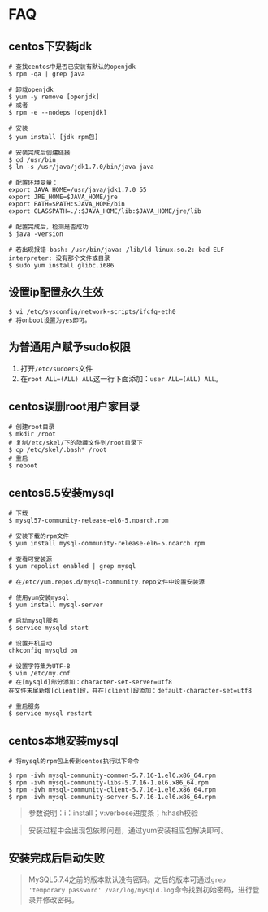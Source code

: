# FAQ

## centos下安装jdk


```shell
# 查找centos中是否已安装有默认的openjdk
$ rpm -qa | grep java

# 卸载openjdk
$ yum -y remove [openjdk]
# 或者
$ rpm -e --nodeps [openjdk]

# 安装
$ yum install [jdk rpm包]

# 安装完成后创建链接
$ cd /usr/bin
$ ln -s /usr/java/jdk1.7.0/bin/java java

# 配置环境变量：
export JAVA_HOME=/usr/java/jdk1.7.0_55  
export JRE_HOME=$JAVA_HOME/jre  
export PATH=$PATH:$JAVA_HOME/bin  
export CLASSPATH=./:$JAVA_HOME/lib:$JAVA_HOME/jre/lib 

# 配置完成后，检测是否成功
$ java -version

# 若出现报错-bash: /usr/bin/java: /lib/ld-linux.so.2: bad ELF interpreter: 没有那个文件或目录
$ sudo yum install glibc.i686
```

## 设置ip配置永久生效  

```shell
$ vi /etc/sysconfig/network-scripts/ifcfg-eth0
# 将onboot设置为yes即可。
```

## 为普通用户赋予sudo权限

1. 打开``/etc/sudoers``文件
2. 在``root ALL=(ALL) ALL``这一行下面添加：``user ALL=(ALL) ALL``。

## centos误删root用户家目录

```shell
# 创建root目录
$ mkdir /root
# 复制/etc/skel/下的隐藏文件到/root目录下
$ cp /etc/skel/.bash* /root
# 重启
$ reboot
```

## centos6.5安装mysql

```shell
# 下载
$ mysql57-community-release-el6-5.noarch.rpm

# 安装下载的rpm文件
$ yum install mysql-community-release-el6-5.noarch.rpm 

# 查看可安装源
$ yum repolist enabled | grep mysql

# 在/etc/yum.repos.d/mysql-community.repo文件中设置安装源

# 使用yum安装mysql
$ yum install mysql-server

# 启动mysql服务
$ service mysqld start

# 设置开机启动
chkconfig mysqld on

# 设置字符集为UTF-8
$ vim /etc/my.cnf
# 在[mysqld]部分添加：character-set-server=utf8
在文件末尾新增[client]段，并在[client]段添加：default-character-set=utf8

# 重启服务
$ service mysql restart
```

## centos本地安装mysql  

```shell
# 将mysql的rpm包上传到centos执行以下命令

$ rpm -ivh mysql-community-common-5.7.16-1.el6.x86_64.rpm
$ rpm -ivh mysql-community-libs-5.7.16-1.el6.x86_64.rpm
$ rpm -ivh mysql-community-client-5.7.16-1.el6.x86_64.rpm
$ rpm -ivh mysql-community-server-5.7.16-1.el6.x86_64.rpm
```

> 参数说明：i：install；v:verbose进度条；h:hash校验

> 安装过程中会出现包依赖问题，通过yum安装相应包解决即可。

## 安装完成后启动失败

> MySQL5.7.4之前的版本默认没有密码。之后的版本可通过``grep 'temporary password' /var/log/mysqld.log``命令找到初始密码，进行登录并修改密码。